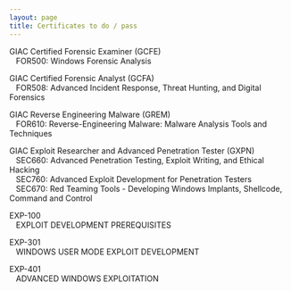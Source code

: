 ```yaml
---
layout: page
title: Certificates to do / pass
---
```


GIAC Certified Forensic Examiner (GCFE)\
&nbsp;&nbsp;&nbsp;FOR500: Windows Forensic Analysis

GIAC Certified Forensic Analyst (GCFA)\
&nbsp;&nbsp;&nbsp;FOR508: Advanced Incident Response, Threat Hunting, and Digital Forensics


GIAC Reverse Engineering Malware (GREM)\
&nbsp;&nbsp;&nbsp;FOR610: Reverse-Engineering Malware: Malware Analysis Tools and Techniques

GIAC Exploit Researcher and Advanced Penetration Tester (GXPN)\
&nbsp;&nbsp;&nbsp;SEC660: Advanced Penetration Testing, Exploit Writing, and Ethical Hacking\
&nbsp;&nbsp;&nbsp;SEC760: Advanced Exploit Development for Penetration Testers\
&nbsp;&nbsp;&nbsp;SEC670: Red Teaming Tools - Developing Windows Implants, Shellcode, Command and Control

EXP-100\
&nbsp;&nbsp;&nbsp;EXPLOIT DEVELOPMENT PREREQUISITES

EXP-301\
&nbsp;&nbsp;&nbsp;WINDOWS USER MODE EXPLOIT DEVELOPMENT

EXP-401\
&nbsp;&nbsp;&nbsp;ADVANCED WINDOWS EXPLOITATION
